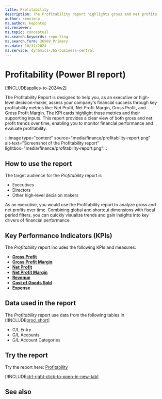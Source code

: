 ```yaml
---
title: Profitability
description: The Profitability report highlights gross and net profits over time.
author: kennienp
ms.author: kepontop
ms.reviewer:
ms.topic: conceptual
ms.search.keywords: reporting
ms.search.form: 36989_Primary
ms.date: 10/31/2024
ms.service: dynamics-365-business-central
---
```


# Profitability (Power BI report)

[!INCLUDE[applies-to-2024w2](includes/applies-to-2024w2.md)]

The Profitability Report is designed to help you, as an executive or high-level decision-maker, assess your company's financial success through key profitability metrics like: Net Profit, Net Profit Margin, Gross Profit, and Gross Profit Margin. The KPI cards highlight these metrics and their supporting inputs. This report provides a clear view of both gross and net profit trends over time, enabling you to monitor financial performance and evaluate profitability.

:::image type="content" source="media/finance/profitability-report.png" alt-text="Screenshot of the Profitability report" lightbox="media/finance/profitability-report.png":::

## How to use the report

The target audience for the *Profitability* report is
- Executives
- Directors
- Other high-level decision makers

As an executive, you would use the Profitability report to analyze gross and net profits over time. Combining global and shortcut dimensions with fiscal period filters, you can quickly visualize trends and gain insights into key drivers of financial performance. 

## Key Performance Indicators (KPIs)

The *Profitability* report includes the following KPIs and measures: 

- [**Gross Profit**](finance-powerbi-kpis.md#gross-profit)
- [**Gross Profit Margin**](finance-powerbi-kpis.md#gross-profit-margin)
- [**Net Profit**](finance-powerbi-kpis.md#net-profit)
- [**Net Profit Margin**](finance-powerbi-kpis.md#net-profit-margin)
- [**Revenue**](finance-powerbi-kpis.md#revenue)
- [**Cost of Goods Sold**](finance-powerbi-kpis.md#cost-of-goods-sold)
- [**Expense**](finance-powerbi-kpis.md#expense)

## Data used in the report

The *Profitability* report use data from the following tables in [!INCLUDE[prod_short](includes/prod_short.md)]

- G/L Entry
- G/L Accounts
- G/L Account Categories

## Try the report

Try the report here: [Profitability](https://businesscentral.dynamics.com?page=36989)

[!INCLUDE[ctrl-right-click-to-open-in-new-tab](includes/ctrl-right-click-to-open-in-new-tab.md)]

## See also
